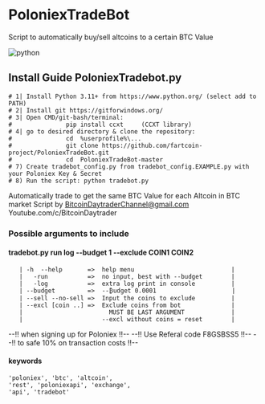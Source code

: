 # PoloniexTradeBot
Script to automatically buy/sell altcoins to a certain BTC Value

![python](https://img.shields.io/badge/python-3-blue.svg)

## Install Guide PoloniexTradebot.py
```
# 1| Install Python 3.11+ from https://www.python.org/ (select add to PATH)
# 2| Install git https://gitforwindows.org/ 
# 3| Open CMD/git-bash/terminal: 
#               pip install ccxt     (CCXT library)
# 4| go to desired directory & clone the repository: 
#               cd  %userprofile%\...
#               git clone https://github.com/fartcoin-project/PoloniexTradeBot.git
#               cd  PoloniexTradeBot-master
# 7) Create tradebot_config.py from tradebot_config.EXAMPLE.py with your Poloniex Key & Secret
# 8) Run the script: python tradebot.py
```

Automatically trade to get the same BTC Value for each Altcoin in BTC market
Script by BitcoinDaytraderChannel@gmail.com
Youtube.com/c/BitcoinDaytrader

### Possible arguments to include 
#### tradebot.py run log --budget 1 --exclude COIN1 COIN2
```
   | -h  --help       =>  help menu                           | 
   |   -run           =>  no input, best with --budget        |
   |   -log           =>  extra log print in console          |
   | --budget         =>  --₿udget 0.0001                     |
   | --sell --no-sell =>  Input the coins to exclude          |
   | --excl [coin ..] =>  Exclude coins from bot              |
   |                        MUST BE LAST ARGUMENT             |
   |                      --excl without coins = reset        |
```
--!!   when signing up for Poloniex   !!--
--!!    Use Referal code F8GSBSS5     !!--
--!! to safe 10% on transaction costs !!--

#### keywords
```
'poloniex', 'btc', 'altcoin', 
'rest', 'poloniexapi', 'exchange', 
'api', 'tradebot'
```

